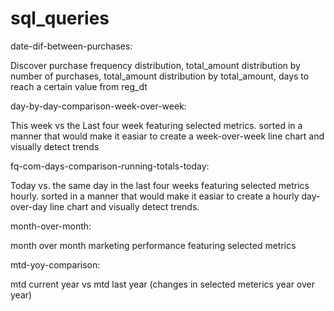 # sql_queries
date-dif-between-purchases:

Discover purchase frequency distribution, total_amount distribution by number of purchases, total_amount distribution by total_amount, days to reach a certain value from reg_dt

day-by-day-comparison-week-over-week:

This week vs the Last four week featuring selected metrics. sorted in a manner that would make it easiar to create a week-over-week line chart and visually detect trends

fq-com-days-comparison-running-totals-today:

Today vs. the same day in the last four weeks featuring selected metrics hourly. sorted in a manner that would make it easiar to create a hourly day-over-day line chart and visually detect trends.

month-over-month:

month over month marketing performance featuring selected metrics

mtd-yoy-comparison:

mtd current year vs mtd last year (changes in selected meterics year over year)

